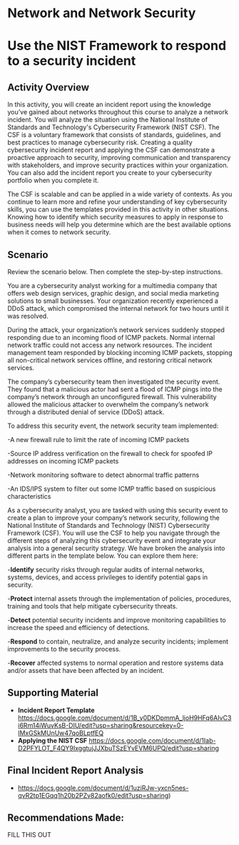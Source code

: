 # Network and Network Security

<h1>Use the NIST Framework to respond to a security incident</h1>

<h2>Activity Overview</h2>
In this activity, you will create an incident report using the knowledge you’ve gained about networks throughout this course to analyze a network incident. You will analyze the situation using the National Institute of Standards and Technology's Cybersecurity Framework (NIST CSF). The CSF is a voluntary framework that consists of standards, guidelines, and best practices to manage cybersecurity risk. Creating a quality cybersecurity incident report and applying the CSF can demonstrate a proactive approach to security, improving communication and transparency with stakeholders, and improve security practices within your organization. You can also add the incident report you create to your cybersecurity portfolio when  you complete it.

The CSF is scalable and can be applied in a wide variety of contexts. As you continue to learn more and refine your understanding of key cybersecurity skills, you can use the templates provided in this activity in other situations. Knowing how to identify which security measures to apply in response to business needs will help you determine which are the best available options when it comes to network security.

<h2>Scenario</h2>
Review the scenario below. Then complete the step-by-step instructions.

You are a cybersecurity analyst working for a multimedia company that offers web design services, graphic design, and social media marketing solutions to small businesses. Your organization recently experienced a DDoS attack, which compromised the internal network for two hours until it was resolved.

During the attack, your organization’s network services suddenly stopped responding due to an incoming flood of ICMP packets. Normal internal network traffic could not access any network resources. The incident management team responded by blocking incoming ICMP packets, stopping all non-critical network services offline, and restoring critical network services. 

The company’s cybersecurity team then investigated the security event. They found that a malicious actor had sent a flood of ICMP pings into the company’s network through an unconfigured firewall. This vulnerability allowed the malicious attacker to overwhelm the company’s network through a distributed denial of service (DDoS) attack. 

To address this security event, the network security team implemented: 

  -A new firewall rule to limit the rate of incoming ICMP packets

  -Source IP address verification on the firewall to check for spoofed IP addresses on incoming ICMP packets

  -Network monitoring software to detect abnormal traffic patterns

  -An IDS/IPS system to filter out some ICMP traffic based on suspicious characteristics

As a cybersecurity analyst, you are tasked with using this security event to create a plan to improve your company’s network security, following the National Institute of Standards and Technology (NIST) Cybersecurity Framework (CSF). You will use the CSF to help you navigate through the different steps of analyzing this cybersecurity event and integrate your analysis into a general security strategy. We have broken the analysis into different parts in the template below. You can explore them here:

  -**Identify** security risks through regular audits of internal networks, systems, devices, and access privileges to identify potential gaps in security. 

  -**Protect** internal assets through the implementation of policies, procedures, training and tools that help mitigate cybersecurity threats. 

  -**Detect** potential security incidents and improve monitoring capabilities to increase the speed and efficiency of detections. 

  -**Respond** to contain, neutralize, and analyze security incidents; implement improvements to the security process. 

  -**Recover** affected systems to normal operation and restore systems data and/or assets that have been affected by an incident. 
<br />


<h2>Supporting Material</h2>

- <b>**Incident Report Template**</b>
  https://docs.google.com/document/d/1B_y0DKDpmmA_ljoH9HFq6AIvC3i6Rm14iWuvKsB-DIU/edit?usp=sharing&resourcekey=0-lMxGSkMUnUw47qoBLptfEQ
- <b>**Applying the NIST CSF**</b>
  https://docs.google.com/document/d/1Iab-D2PFYLOT_F4QY9IxggtujJJXbuTSzEYvEVM6UPQ/edit?usp=sharing

<h2>Final Incident Report Analysis</h2>

-  https://docs.google.com/document/d/1uziRJw-yxcn5nes-qvR2tp1EGqq1h20b2PZv82aofk0/edit?usp=sharing)

<h2>Recommendations Made: </h2>

FILL THIS OUT

